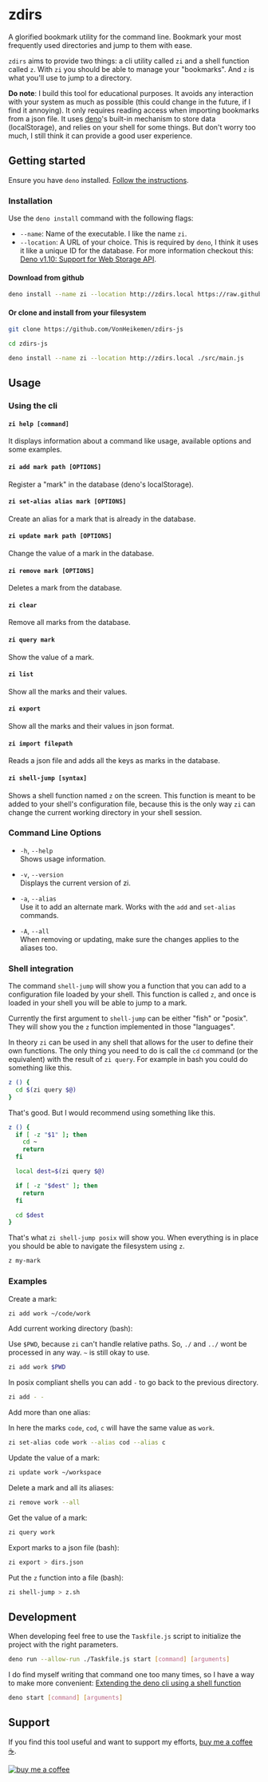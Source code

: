 # zdirs

A glorified bookmark utility for the command line. Bookmark your most frequently used directories and jump to them with ease.

`zdirs` aims to provide two things: a cli utility called `zi` and a shell function called `z`. With `zi` you should be able to manage your "bookmarks". And `z` is what you'll use to jump to a directory.

**Do note**: I build this tool for educational purposes. It avoids any interaction with your system as much as possible (this could change in the future, if I find it annoying). It only requires reading access when importing bookmarks from a json file. It uses [deno](https://deno.land/)'s built-in mechanism to store data (localStorage), and relies on your shell for some things. But don't worry too much, I still think it can provide a good user experience.

## Getting started

Ensure you have `deno` installed. [Follow the instructions](https://deno.land/#installation).

### Installation

Use the `deno install` command with the following flags:

* `--name`: Name of the executable. I like the name `zi`.
* `--location`: A URL of your choice. This is required by `deno`, I think it uses it like a unique ID for the database. For more information checkout this: [Deno v1.10: Support for Web Storage API](https://deno.com/blog/v1.10#support-for-web-storage-api).

#### Download from github

```sh
deno install --name zi --location http://zdirs.local https://raw.githubusercontent.com/VonHeikemen/zdirs-js/v0.1.0/src/main.js
```

#### Or clone and install from your filesystem

```sh
git clone https://github.com/VonHeikemen/zdirs-js

cd zdirs-js

deno install --name zi --location http://zdirs.local ./src/main.js
```

## Usage

### Using the cli

#### `zi help [command]`

It displays information about a command like usage, available options and some examples.

#### `zi add mark path [OPTIONS]`

Register a "mark" in the database (deno's localStorage).

#### `zi set-alias alias mark [OPTIONS]`

Create an alias for a mark that is already in the database.

#### `zi update mark path [OPTIONS]`

Change the value of a mark in the database.

#### `zi remove mark [OPTIONS]`

Deletes a mark from the database.

#### `zi clear`

Remove all marks from the database.

#### `zi query mark`

Show the value of a mark.

#### `zi list`

Show all the marks and their values.

#### `zi export`

Show all the marks and their values in json format.

#### `zi import filepath`

Reads a json file and adds all the keys as marks in the database.

#### `zi shell-jump [syntax]`

Shows a shell function named `z` on the screen. This function is meant to be added to your shell's configuration file, because this is the only way `zi` can change the current working directory in your shell session.

### Command Line Options

- `-h`, `--help`<br/>
  Shows usage information.

- `-v`, `--version`<br/>
  Displays the current version of zi.

- `-a`, `--alias`<br/>
  Use it to add an alternate mark. Works with the `add` and `set-alias` commands.

- `-A`, `--all`<br/>
  When removing or updating, make sure the changes applies to the aliases too.

### Shell integration

The command `shell-jump` will show you a function that you can add to a configuration file loaded by your shell. This function is called `z`, and once is loaded in your shell you will be able to jump to a mark.

Currently the first argument to `shell-jump` can be either "fish" or "posix". They will show you the `z` function implemented in those "languages".

In theory `zi` can be used in any shell that allows for the user to define their own functions. The only thing you need to do is call the `cd` command (or the equivalent) with the result of `zi query`. For example in bash you could do something like this.

```sh
z () {
  cd $(zi query $@)
}
```

That's good. But I would recommend using something like this.

```sh
z () {
  if [ -z "$1" ]; then
    cd ~
    return
  fi

  local dest=$(zi query $@)

  if [ -z "$dest" ]; then
    return
  fi

  cd $dest
}
```

That's what `zi shell-jump posix` will show you. When everything is in place you should be able to navigate the filesystem using `z`.

```sh
z my-mark
```

### Examples

Create a mark:

```sh
zi add work ~/code/work
```

Add current working directory (bash):

Use `$PWD`, because `zi` can't handle relative paths. So, `./` and `../` wont be processed in any way. `~` is still okay to use.

```sh
zi add work $PWD
```

In posix compliant shells you can add `-` to go back to the previous directory.

```sh
zi add - -
```

Add more than one alias:

In here the marks `code`, `cod`, `c` will have the same value as `work`.

```sh
zi set-alias code work --alias cod --alias c
```

Update the value of a mark:

```sh
zi update work ~/workspace
```

Delete a mark and all its aliases:

```sh
zi remove work --all
```

Get the value of a mark:

```sh
zi query work
```

Export marks to a json file (bash):

```sh
zi export > dirs.json
```

Put the `z` function into a file (bash):

```sh
zi shell-jump > z.sh
```

## Development

When developing feel free to use the `Taskfile.js` script to initialize the project with the right parameters.

```sh
deno run --allow-run ./Taskfile.js start [command] [arguments]
```

I do find myself writing that command one too many times, so I have a way to make more convenient: [Extending the deno cli using a shell function](https://dev.to/vonheikemen/extending-the-deno-cli-using-a-shell-function-3ifh)

```sh
deno start [command] [arguments]
```

## Support

If you find this tool useful and want to support my efforts, [buy me a coffee ☕](https://www.buymeacoffee.com/vonheikemen).

[![buy me a coffee](https://res.cloudinary.com/vonheikemen/image/upload/v1618466522/buy-me-coffee_ah0uzh.png)](https://www.buymeacoffee.com/vonheikemen)
